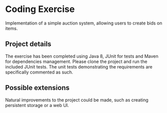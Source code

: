 # Coding Exercise

Implementation of a simple auction system, allowing users to create bids on items.

## Project details

The exercise has been completed using Java 8, JUnit for tests and Maven for dependencies management. Please clone the project and run the included JUnit tests. The unit tests demonstrating the requirements are specifically commented as such.

## Possible extensions

Natural improvements to the project could be made, such as creating persistent storage or a web UI.